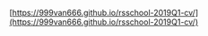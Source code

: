 
[https://999van666.github.io/rsschool-2019Q1-cv/](https://999van666.github.io/rsschool-2019Q1-cv/) 


